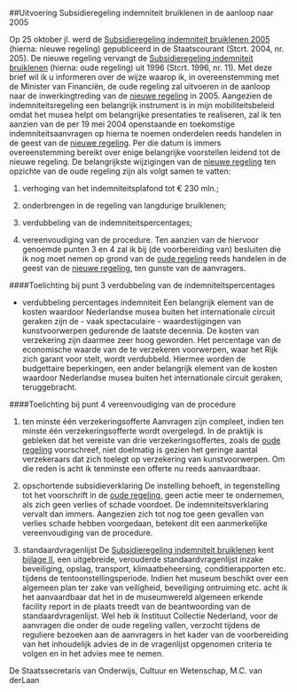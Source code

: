 <meta http-equiv='Content-Type' content='text/html; charset=utf-8' />

##Uitvoering Subsidieregeling indemniteit bruiklenen in de aanloop naar 2005

Op 25 oktober jl. werd de [Subsidieregeling indemniteit bruiklenen 2005](../../../../../../../../../../../ministeriele-regeling/subsidieregeling/indemniteit/bruiklenen/2005/BWBR0017308/README.md) (hierna: nieuwe regeling) gepubliceerd in de Staatscourant (Stcrt. 2004, nr. 205). De nieuwe regeling vervangt de [Subsidieregeling indemniteit bruiklenen](../../../../../../../../../../../ministeriele-regeling/subsidieregeling/indemniteit/bruiklenen/BWBR0007839/README.md) (hierna: oude regeling) uit 1996 (Stcrt. 1996, nr. 11). Met deze brief wil ik u informeren over de wijze waarop ik, in overeenstemming met de Minister van Financiën, de oude regeling zal uitvoeren in de aanloop naar de inwerkingtreding van de [nieuwe regeling](../../../../../../../../../../../ministeriele-regeling/subsidieregeling/indemniteit/bruiklenen/2005/BWBR0017308/README.md) in 2005. Aangezien de indemniteitsregeling een belangrijk instrument is in mijn mobiliteitsbeleid omdat het musea helpt om belangrijke presentaties te realiseren, zal ik ten aanzien van de per 19 mei 2004 openstaande en toekomstige indemniteitsaanvragen op hierna te noemen onderdelen reeds handelen in de geest van de [nieuwe regeling](../../../../../../../../../../../ministeriele-regeling/subsidieregeling/indemniteit/bruiklenen/2005/BWBR0017308/README.md). Per die datum is immers overeenstemming bereikt over enige belangrijke voorstellen leidend tot de nieuwe regeling. De belangrijkste wijzigingen van de [nieuwe regeling](../../../../../../../../../../../ministeriele-regeling/subsidieregeling/indemniteit/bruiklenen/2005/BWBR0017308/README.md) ten opzichte van de oude regeling zijn als volgt samen te vatten: 

1. verhoging van het indemniteitsplafond tot € 230 mln.;  

2. onderbrengen in de regeling van langdurige bruiklenen;  

3. verdubbeling van de indemniteitspercentages;  

4. vereenvoudiging van de procedure.   Ten aanzien van de hiervoor genoemde punten 3 en 4 zal ik bij (de voorbereiding van) besluiten die ik nog moet nemen op grond van de [oude regeling](../../../../../../../../../../../ministeriele-regeling/subsidieregeling/indemniteit/bruiklenen/BWBR0007839/README.md) reeds handelen in de geest van de [nieuwe regeling](../../../../../../../../../../../ministeriele-regeling/subsidieregeling/indemniteit/bruiklenen/2005/BWBR0017308/README.md), ten gunste van de aanvragers.   

####Toelichting bij punt 3 verdubbeling van de indemniteitspercentages

- verdubbeling percentages indemniteit Een belangrijk element van de kosten waardoor Nederlandse musea buiten het internationale circuit geraken zijn de - vaak spectaculaire - waardestijgingen van kunstvoorwerpen gedurende de laatste decennia. De kosten van verzekering zijn daarmee zeer hoog geworden. Het percentage van de economische waarde van de te verzekeren voorwerpen, waar het Rijk zich garant voor stelt, wordt verdubbeld. Hiermee worden de budgettaire beperkingen, een ander belangrijk element van de kosten waardoor Nederlandse musea buiten het internationale circuit geraken, teruggebracht.    

####Toelichting bij punt 4 vereenvoudiging van de procedure

1. ten minste één verzekeringsofferte Aanvragen zijn compleet, indien ten minste één verzekeringsofferte wordt overgelegd. In de praktijk is gebleken dat het vereiste van drie verzekeringsoffertes, zoals de [oude regeling](../../../../../../../../../../../ministeriele-regeling/subsidieregeling/indemniteit/bruiklenen/BWBR0007839/README.md) voorschreef, niet doelmatig is gezien het geringe aantal verzekeraars dat zich toelegt op verzekering van kunstvoorwerpen. Om die reden is acht ik tenminste een offerte nu reeds aanvaardbaar.  

2. opschortende subsidieverklaring De instelling behoeft, in tegenstelling tot het voorschrift in de [oude regeling](../../../../../../../../../../../ministeriele-regeling/subsidieregeling/indemniteit/bruiklenen/BWBR0007839/README.md), geen actie meer te ondernemen, als zich geen verlies of schade voordoet. De indemniteitsverklaring vervalt dan immers. Aangezien zich tot nog toe geen gevallen van verlies schade hebben voorgedaan, betekent dit een aanmerkelijke vereenvoudiging van de procedure.  

3. standaardvragenlijst De [Subsidieregeling indemniteit bruiklenen](../../../../../../../../../../../ministeriele-regeling/subsidieregeling/indemniteit/bruiklenen/BWBR0007839/README.md) kent [bijlage II](../../../../../../../../../../../ministeriele-regeling/subsidieregeling/indemniteit/bruiklenen/BWBR0007839/README.md), een uitgebreide, verouderde standaardvragenlijst inzake beveiliging, opslag, transport, klimaatbeheersing, conditierapporten etc. tijdens de tentoonstellingsperiode. Indien het museum beschikt over een algemeen plan ter zake van veiligheid, beveiliging ontruiming etc. acht ik het aanvaardbaar dat het in de museumwereld algemeen erkende facility report in de plaats treedt van de beantwoording van de standaardvragenlijst. Wel heb ik Instituut Collectie Nederland, voor de aanvragen die onder de oude regeling vallen, verzocht tijdens de reguliere bezoeken aan de aanvragers in het kader van de voorbereiding van het inhoudelijk advies de in de vragenlijst opgenomen criteria te volgen en in het advies mee te nemen.        

De 
Staatssecretaris van Onderwijs, Cultuur en Wetenschap, 
M.C. van derLaan    
